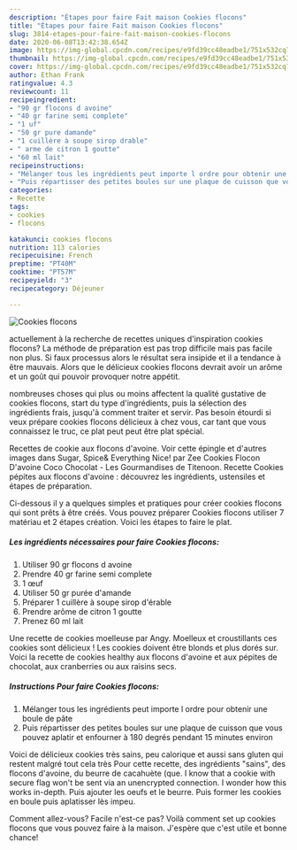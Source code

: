 ```yaml
---
description: "Étapes pour faire Fait maison Cookies flocons"
title: "Étapes pour faire Fait maison Cookies flocons"
slug: 3814-etapes-pour-faire-fait-maison-cookies-flocons
date: 2020-06-08T13:42:38.654Z
image: https://img-global.cpcdn.com/recipes/e9fd39cc48eadbe1/751x532cq70/cookies-flocons-photo-principale-de-la-recette.jpg
thumbnail: https://img-global.cpcdn.com/recipes/e9fd39cc48eadbe1/751x532cq70/cookies-flocons-photo-principale-de-la-recette.jpg
cover: https://img-global.cpcdn.com/recipes/e9fd39cc48eadbe1/751x532cq70/cookies-flocons-photo-principale-de-la-recette.jpg
author: Ethan Frank
ratingvalue: 4.3
reviewcount: 11
recipeingredient:
- "90 gr flocons d avoine"
- "40 gr farine semi complete"
- "1 uf"
- "50 gr pure damande"
- "1 cuillère à soupe sirop drable"
- " arme de citron 1 goutte"
- "60 ml lait"
recipeinstructions:
- "Mélanger tous les ingrédients peut importe l ordre pour obtenir une boule de pâte"
- "Puis répartisser des petites boules sur une plaque de cuisson que vous pouvez aplatir et enfourner à 180 degrés pendant 15 minutes environ"
categories:
- Recette
tags:
- cookies
- flocons

katakunci: cookies flocons 
nutrition: 113 calories
recipecuisine: French
preptime: "PT40M"
cooktime: "PT57M"
recipeyield: "3"
recipecategory: Déjeuner

---
```



![Cookies flocons](https://img-global.cpcdn.com/recipes/e9fd39cc48eadbe1/751x532cq70/cookies-flocons-photo-principale-de-la-recette.jpg)

actuellement à la recherche de recettes uniques d'inspiration cookies flocons? La méthode de préparation est pas trop difficile mais pas facile non plus. Si faux processus alors le résultat sera insipide et il a tendance à être mauvais. Alors que le délicieux cookies flocons devrait avoir un arôme et un goût qui pouvoir provoquer notre appétit.

nombreuses choses qui plus ou moins affectent la qualité gustative de cookies flocons, start du type d'ingrédients, puis la sélection des ingrédients frais, jusqu'à comment traiter et servir. Pas besoin étourdi si veux prépare cookies flocons délicieux à chez vous, car tant que vous connaissez le truc, ce plat peut peut être plat spécial.

Recettes de cookie aux flocons d&#39;avoine. Voir cette épingle et d&#39;autres images dans Sugar, Spice&amp; Everything Nice! par Zee Cookies Flocon D&#39;avoine Coco Chocolat - Les Gourmandises de Titenoon. Recette Cookies pépites aux flocons d&#39;avoine : découvrez les ingrédients, ustensiles et étapes de préparation.


Ci-dessous il y a quelques simples et pratiques pour créer cookies flocons qui sont prêts à être créés. Vous pouvez préparer Cookies flocons utiliser 7 matériau et 2 étapes création. Voici les étapes to faire le plat.

<!--inarticleads1-->

##### Les ingrédients nécessaires pour faire Cookies flocons:

1. Utiliser 90 gr flocons d avoine
1. Prendre 40 gr farine semi complete
1.  1 œuf
1. Utiliser 50 gr purée d&#39;amande
1. Préparer 1 cuillère à soupe sirop d&#39;érable
1. Prendre  arôme de citron 1 goutte
1. Prenez 60 ml lait


Une recette de cookies moelleuse par Angy. Moelleux et croustillants ces cookies sont délicieux ! Les cookies doivent être blonds et plus dorés sur. Voici la recette de cookies healthy aux flocons d&#39;avoine et aux pépites de chocolat, aux cranberries ou aux raisins secs. 

<!--inarticleads2-->

##### Instructions Pour faire Cookies flocons:

1. Mélanger tous les ingrédients peut importe l ordre pour obtenir une boule de pâte
1. Puis répartisser des petites boules sur une plaque de cuisson que vous pouvez aplatir et enfourner à 180 degrés pendant 15 minutes environ


Voici de délicieux cookies très sains, peu calorique et aussi sans gluten qui restent malgré tout cela très Pour cette recette, des ingrédients &#34;sains&#34;, des flocons d&#39;avoine, du beurre de cacahuète (que. I know that a cookie with secure flag won&#39;t be sent via an unencrypted connection. I wonder how this works in-depth. Puis ajouter les oeufs et le beurre. Puis former les cookies en boule puis aplatisser lès impeu. 


Comment allez-vous? Facile n'est-ce pas? Voilà comment set up cookies flocons que vous pouvez faire à la maison. J'espère que c'est utile et bonne chance!
